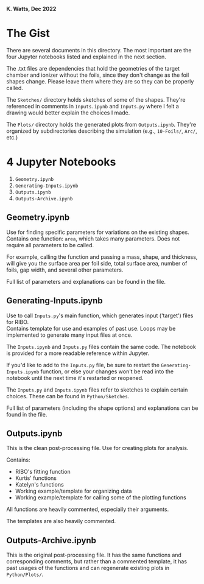 **K. Watts, Dec 2022**

# The Gist
There are several documents in this directory. The most important are the four
Jupyter notebooks listed and explained in the next section. 

The .txt files are dependencies that hold the geometries of the target chamber 
and ionizer without the foils, since they don't change as the foil shapes change. 
Please leave them where they are so they can be properly called. 

The `Sketches/` directory holds sketches of some of the shapes. They're
referenced in comments in `Inputs.ipynb` and `Inputs.py` where I felt a drawing
would better explain the choices I made. 

The `Plots/` directory holds the generated plots from `Outputs.ipynb`. They're
organized by subdirectories describing the simulation (e.g., `10-Foils/`,
`Arc/`, etc.)

# 4 Jupyter Notebooks 

1. `Geometry.ipynb`
2. `Generating-Inputs.ipynb`
3. `Outputs.ipynb`
4. `Outputs-Archive.ipynb`

## Geometry.ipynb
Use for finding specific parameters for variations on the existing shapes. 
Contains one function: `area`, which takes many parameters. Does not require all
parameters to be called. 

For example, calling the function and passing a mass, shape, and thickness,
will give you the surface area per foil side, total surface area, number of
foils, gap width, and several other parameters.

Full list of parameters and explanations can be found in the file. 

## Generating-Inputs.ipynb
Use to call `Inputs.py`'s main function, which generates input ('target') files
for RIBO.  
Contains template for use and examples of past use. Loops may be implemented to
generate many input files at once.

The `Inputs.ipynb` and `Inputs.py` files contain the same code. The notebook is
provided for a more readable reference within Jupyter. 

If you'd like to add to the `Inputs.py` file, be sure to restart the
`Generating-Inputs.ipynb` function, or else your changes won't be read into the
notebook until the next time it's restarted or reopened.

The `Inputs.py` and `Inputs.ipynb` files refer to sketches to explain certain
choices. These can be found in `Python/Sketches`.

Full list of parameters (including the shape options) and explanations can be 
found in the file.

## Outputs.ipynb
This is the clean post-processing file. Use for creating plots for analysis. 

Contains:
- RIBO's fitting function
- Kurtis' functions 
- Katelyn's functions
- Working example/template for organizing data
- Working example/template for calling some of the plotting functions

All functions are heavily commented, especially their arguments. 

The templates are also heavily commented.

## Outputs-Archive.ipynb
This is the original post-processing file. It has the same functions and
corresponding comments, but rather than a commented template, it has past
usages of the functions and can regenerate existing plots in `Python/Plots/`.  
















 
